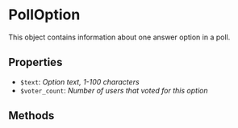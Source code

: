 # PollOption	

This object contains information about one answer option in a poll.	

## Properties	

- `$text`: _Option text, 1-100 characters_
- `$voter_count`: _Number of users that voted for this option_

## Methods	
